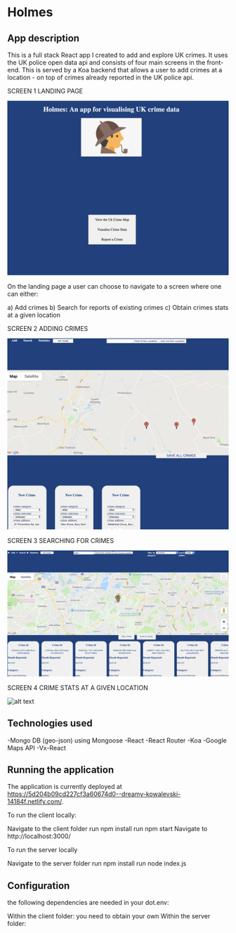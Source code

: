 # Holmes 

## App description
This is a full stack React app I created to add and explore UK crimes. It uses the UK police open data api and consists of four main screens in the front-end. This is served by a Koa backend that allows a user to add crimes at a location - on top of crimes already reported in the UK police api. 

SCREEN 1 LANDING PAGE 

![alt text](https://github.com/matthewtregg/Holmes/blob/master/Screenshot%202019-07-06%20at%2008.27.17.png)

On the landing page a user can choose to navigate to a screen where one can either: 

a) Add crimes 
b) Search for reports of existing crimes
c) Obtain crimes stats at a given location

SCREEN 2 ADDING CRIMES

![alt text](https://github.com/matthewtregg/Holmes/blob/master/Screenshot%202019-07-06%20at%2015.21.07.png)

SCREEN 3 SEARCHING FOR CRIMES

![alt text](https://github.com/matthewtregg/Holmes/blob/master/Screenshot%202019-07-06%20at%2015.23.56.png)
 
SCREEN 4 CRIME STATS AT A GIVEN LOCATION

![alt text]()

## Technologies used 
-Mongo DB (geo-json) using Mongoose
-React 
-React Router
-Koa 
-Google Maps API
-Vx-React

## Running the application
The application is currently deployed at https://5d204b09cd227cf3a60674d0--dreamy-kowalevski-14184f.netlify.com/.

To run the client locally:

Navigate to the client folder
run npm install
run npm start
Navigate to http://localhost:3000/

To run the server locally

Navigate to the server folder
run npm install
run node index.js

## Configuration
the following dependencies are needed in your dot.env: 

Within the client folder: you need to obtain your own 
Within the server folder:


